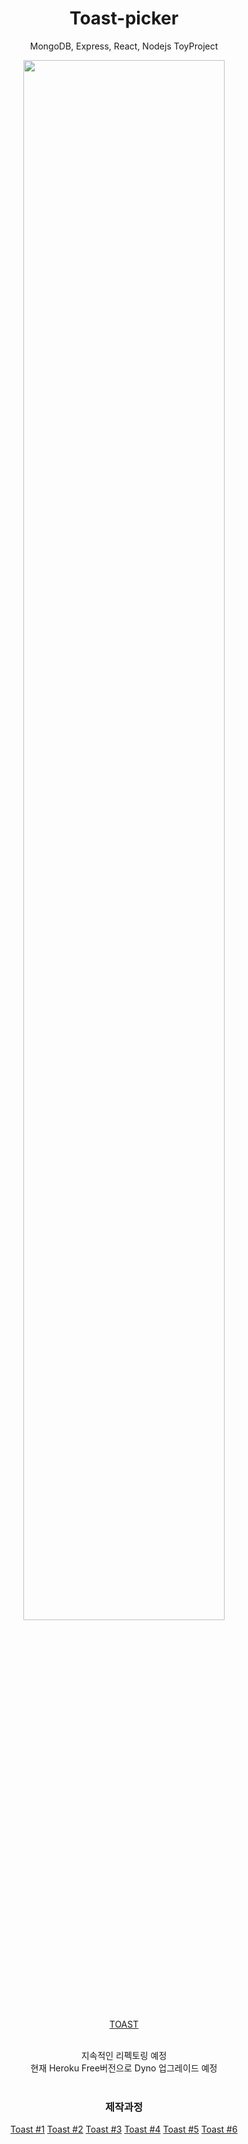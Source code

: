 <div align="center">
<h1>Toast-picker</h1>

MongoDB, Express, React, Nodejs  ToyProject


<img width="80%" src="https://user-images.githubusercontent.com/96166013/190034457-8ef3b3e6-ce44-48a8-bc1b-4cd962abaaf1.gif"/>

<a href="https://toast-picker.herokuapp.com/" target="_blanket">TOAST</a>

<br/>
지속적인 리펙토링 예정
<br/>
현재 Heroku Free버전으로 Dyno 업그레이드 예정
<br/>
<br/>
<h3>제작과정</h3>
<a href="https://berry-aries-40a.notion.site/Toy-Project-1-e25fef26a19c4d299381f3c903adea89" target="_blanket">Toast #1</a>
<a href="https://berry-aries-40a.notion.site/Toy-Project-2-e3de4bbc67d24303961b9612b084488c" target="_blanket">Toast #2</a>
<a href="https://berry-aries-40a.notion.site/Toy-Project-3-2d7b63542aeb4a28abb8054fb279e9f7" target="_blanket">Toast #3</a>
<a href="https://berry-aries-40a.notion.site/Toy-Project-4-ed2dcc4428184115b33eeb6ce0cd5073" target="_blanket">Toast #4</a>
<a href="https://berry-aries-40a.notion.site/Toy-Project-5-a3d697da35b84d67afda3a59a7a3ca23" target="_blanket">Toast #5</a>
<a href="https://berry-aries-40a.notion.site/Toy-Project-6-20fed4fca9e146478752c6b1b84c9900" target="_blanket">Toast #6</a>
</div>

